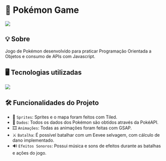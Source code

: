 <h1>👾 Pokémon Game </h1>
<img loading="lazy" src="https://img.shields.io/github/stars/DanielSouza2005?style=social"/>

<h2>💡 Sobre </h2>
<p>Jogo de Pokémon desenvolvido para praticar Programação Orientada a Objetos e consumo de APIs com Javascript.</p>

<h2>🖥️ Tecnologias utilizadas </h2>
<div align="left" dir="auto">
  <a href="https://skillicons.dev" rel="nofollow">
    <img src="https://skillicons.dev/icons?i=html,css,javascript" style="max-width: 100%;">
  </a>
  <br>
</div>

<h2>🛠️ Funcionalidades do Projeto </h2>

- 👾 `Sprites`: Sprites e o mapa foram feitos com Tiled.
- 🧩 `Dados`: Todos os dados dos Pokémon são obtidos através da PokéAPI.
- 🎞️ `Animações`: Todas as animações foram feitas com GSAP.
- ⚔️ `Batalha`: É possível batalhar com um Eevee selvagem, com cálculo de dano implementado.
- 🔊 `Efeitos Sonoros`: Possui música e sons de efeitos durante as batalhas e ações do jogo.
